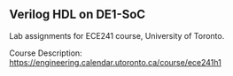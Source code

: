 ## Verilog HDL on DE1-SoC

Lab assignments for ECE241 course, University of Toronto.

Course Description: https://engineering.calendar.utoronto.ca/course/ece241h1

